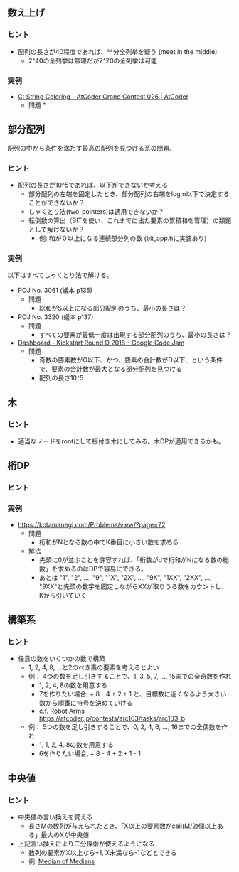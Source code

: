 ## 数え上げ

### ヒント

* 配列の長さが40程度であれば、半分全列挙を疑う (meet in the middle)
  * 2^40の全列挙は無理だが2^20の全列挙は可能

### 実例

* [C: String Coloring \- AtCoder Grand Contest 026 \| AtCoder](https://agc026.contest.atcoder.jp/tasks/agc026_c)
  * 問題
    * 

## 部分配列

配列の中から条件を満たす最高の配列を見つける系の問題。

### ヒント

* 配列の長さが10^5であれば、以下ができないか考える
  * 部分配列の左端を固定したとき、部分配列の右端をlog n以下で決定することができないか？
  * しゃくとり法(two-pointers)は適用できないか？
  * 転倒数の算出（BITを使い、これまでに出た要素の累積和を管理）の類題として解けないか？
    * 例: 和が０以上になる連続部分列の数 (bit_app.hに実装あり)


### 実例

以下はすべてしゃくとり法で解ける。

* POJ No. 3061 (蟻本 p135)
  * 問題
    * 総和がS以上になる部分配列のうち、最小の長さは？
* POJ No. 3320 (蟻本 p137)
  * 問題
    * すべての要素が最低一度は出現する部分配列のうち、最小の長さは？
* [Dashboard \- Kickstart Round D 2018 \- Google Code Jam](https://code.google.com/codejam/contest/6364486/dashboard#s=p0&a=2)
  * 問題
    * 奇数の要素数がO以下、かつ、要素の合計数がD以下、という条件で、要素の合計数が最大となる部分配列を見つける
    * 配列の長さ10^5


## 木

### ヒント

* 適当なノードをrootにして根付き木にしてみる。木DPが適用できるかも。


## 桁DP

### ヒント 

### 実例

* https://kotamanegi.com/Problems/view/?page=72
  * 問題
    * 桁和がNとなる数の中でK番目に小さい数を求める
  * 解法
    * 先頭に0が並ぶことを許容すれば、「桁数がdで桁和がNになる数の総数」を求めるのはDPで容易にできる。
    * あとは "1", "2", ..., "9", "1X", "2X", ..., "9X", "1XX", "2XX", ..., "9XX"と先頭の数字を固定しながらXXが取りうる数をカウントし、Kから引いていく


## 構築系

### ヒント

* 任意の数をいくつかの数で構築
  * 1, 2, 4, 8, ...と2のべき乗の要素を考えるとよい
  * 例： 4つの数を足し引きすることで、1, 3, 5, 7, ..., 15までの全奇数を作れ
    * 1, 2, 4, 8の数を用意する
    * 7を作りたい場合, + 8 - 4  + 2 + 1 と、目標数に近くなるよう大きい数から順番に符号を決めていける
    * c.f. Robot Arms  https://atcoder.jp/contests/arc103/tasks/arc103_b
  * 例： 5つの数を足し引きすることで、0, 2, 4, 6, ..., 16までの全偶数を作れ
    * 1, 1, 2, 4, 8の数を用意する
    * 6を作りたい場合, + 8 - 4 + 2 + 1 - 1

## 中央値

### ヒント

* 中央値の言い換えを覚える
  * 長さMの数列が与えられたとき、「X以上の要素数がceil(M/2)個以上ある」最大のXが中央値
* 上記言い換えにより二分探索が使えるようになる
  * 数列の要素がX以上なら+1, X未満なら-1などとできる
  * 例: [Median of Medians](https://atcoder.jp/contests/arc101/tasks/arc101_b)